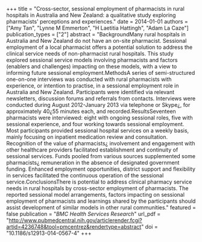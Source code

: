 +++
title = "Cross-sector, sessional employment of pharmacists in rural hospitals in Australia and New Zealand: a qualitative study exploring pharmacists' perceptions and experiences."
date = 2014-01-01
authors = ["Amy Tan", "Lynne M Emmerton", "H Laetitia Hattingh", "Adam La Caze"]
publication_types = ["2"]
abstract = "BackgroundMany rural hospitals in Australia and New Zealand do not have an on-site pharmacist. Sessional employment of a local pharmacist offers a potential solution to address the clinical service needs of non-pharmacist rural hospitals. This study explored sessional service models involving pharmacists and factors (enablers and challenges) impacting on these models, with a view to informing future sessional employment.MethodsA series of semi-structured one-on-one interviews was conducted with rural pharmacists with experience, or intention to practise, in a sessional employment role in Australia and New Zealand. Participants were identified via relevant newsletters, discussion forums and referrals from contacts. Interviews were conducted during August 2012-January 2013 via telephone or Skype¿, for approximately 40¿55 minutes each, and recorded.ResultsSeventeen pharmacists were interviewed: eight with ongoing sessional roles, five with sessional experience, and four working towards sessional employment. Most participants provided sessional hospital services on a weekly basis, mainly focusing on inpatient medication review and consultation. Recognition of the value of pharmacists¿ involvement and engagement with other healthcare providers facilitated establishment and continuity of sessional services. Funds pooled from various sources supplemented some pharmacists¿ remuneration in the absence of designated government funding. Enhanced employment opportunities, district support and flexibility in services facilitated the continuous operation of the sessional service.ConclusionsThere is potential to address clinical pharmacy service needs in rural hospitals by cross-sector employment of pharmacists. The reported sessional model arrangements, factors impacting on sessional employment of pharmacists and learnings shared by the participants should assist development of similar models in other rural communities."
featured = false
publication = "*BMC Health Services Research*"
url_pdf = "http://www.pubmedcentral.nih.gov/articlerender.fcgi?artid=4236748&tool=pmcentrez&rendertype=abstract"
doi = "10.1186/s12913-014-0567-4"
+++

